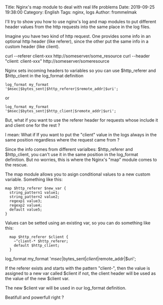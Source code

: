 Title: Nginx's map module to deal with real life problems
Date: 2019-09-25 19:38:00
Category: English 
Tags: nginx, logs
Author: frommelmak

I'll try to show you how to use nginx's log and map modules to put different header values from the http requests into the same place in the log files.

Imagine you have two kind of http request. One provides some info in an optional http header (like referer), since the other put the same info in a custom header (like client).

curl --referer client-xxx http://someserver/some_resource
curl --header "client: client-xxx" http://someserver/someresource

Nginx sets incoming headers to variables so you can use $http_referer and $http_client in the log_format definition

```
log_format my_format '$msec|$bytes_sent|$http_referer|$remote_addr|$uri';
```

or

```
log_format my_format '$msec|$bytes_sent|$http_client|$remote_addr|$uri';
```

But, what if you want to use the referer header for requests whose include it and client one for the rest ?

I mean: What if If you want to put the "client" value in the logs always in the same position regardless where the request came from ? 

Since the info comes from different varialbes: $http_referer and $http_client, you can't use it in the same position in the log_format definition. But no worries, this is where the Nginx's "map" module comes to the rescue.

The map module allows you to asign conditional values to a new custom variable. Something like this:

```
map $http_referer $new_var {
  string_pattern1 value1;
  string_pattern2 value2;
  regexp1 value3;
  regexp2 value4;
  default value5;
}
```

Values can be setted using an existing var, so you can do something like this:

```
  map $http_referer $client {
    ~^client-* $http_referer;
    default $http_client;
  }
```

log_format my_format '$msec|$bytes_sent|$client|$remote_addr|$uri';

If the referer exists and starts with the pattern "client-", then the value is assigned to a new var called $client if not, the client header will be used as the value of the new $client var.

The new $client var will be used in our log_format definition.

Beatifull and powerfull right ?
